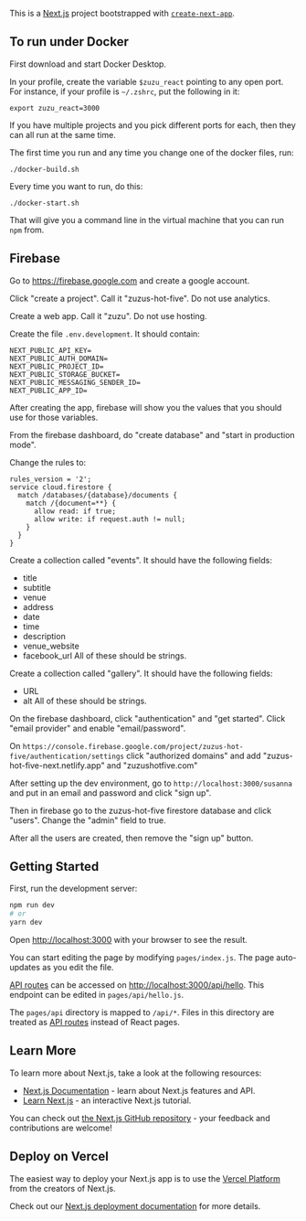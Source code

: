 This is a [Next.js](https://nextjs.org/) project bootstrapped with [`create-next-app`](https://github.com/vercel/next.js/tree/canary/packages/create-next-app).

## To run under Docker

First download and start Docker Desktop.

In your profile, create the variable `$zuzu_react` pointing to any open port. For instance, if your profile is `~/.zshrc`, put the following in it:
```
export zuzu_react=3000
```

If you have multiple projects and you pick different ports for each, then they can all run at the same time.

The first time you run and any time you change one of the docker files, run:
```
./docker-build.sh
```

Every time you want to run, do this:
```
./docker-start.sh
```
That will give you a command line in the virtual machine that you can run `npm` from.

## Firebase
Go to https://firebase.google.com and create a google account.

Click "create a project". Call it "zuzus-hot-five". Do not use analytics.

Create a web app. Call it "zuzu". Do not use hosting.

Create the file `.env.development`. It should contain:
```
NEXT_PUBLIC_API_KEY=
NEXT_PUBLIC_AUTH_DOMAIN=
NEXT_PUBLIC_PROJECT_ID=
NEXT_PUBLIC_STORAGE_BUCKET=
NEXT_PUBLIC_MESSAGING_SENDER_ID=
NEXT_PUBLIC_APP_ID=
```
After creating the app, firebase will show you the values that you should use for those variables.

From the firebase dashboard, do "create database" and "start in production mode".

Change the rules to:
```
rules_version = '2';
service cloud.firestore {
  match /databases/{database}/documents {
    match /{document=**} {
      allow read: if true;
      allow write: if request.auth != null;
    }
  }
}
```
Create a collection called "events". It should have the following fields:
* title
* subtitle
* venue
* address
* date
* time
* description
* venue_website
* facebook_url
All of these should be strings.

Create a collection called "gallery". It should have the following fields:
* URL
* alt
All of these should be strings.

On the firebase dashboard, click "authentication" and "get started".
Click "email provider" and enable "email/password".

On `https://console.firebase.google.com/project/zuzus-hot-five/authentication/settings` click "authorized domains" and add "zuzus-hot-five-next.netlify.app" and "zuzushotfive.com"

After setting up the dev environment, go to `http://localhost:3000/susanna` and put in an email and password and click "sign up".

Then in firebase go to the zuzus-hot-five firestore database and click "users". Change the "admin" field to true.

After all the users are created, then remove the "sign up" button.

## Getting Started

First, run the development server:

```bash
npm run dev
# or
yarn dev
```

Open [http://localhost:3000](http://localhost:3000) with your browser to see the result.

You can start editing the page by modifying `pages/index.js`. The page auto-updates as you edit the file.

[API routes](https://nextjs.org/docs/api-routes/introduction) can be accessed on [http://localhost:3000/api/hello](http://localhost:3000/api/hello). This endpoint can be edited in `pages/api/hello.js`.

The `pages/api` directory is mapped to `/api/*`. Files in this directory are treated as [API routes](https://nextjs.org/docs/api-routes/introduction) instead of React pages.

## Learn More

To learn more about Next.js, take a look at the following resources:

- [Next.js Documentation](https://nextjs.org/docs) - learn about Next.js features and API.
- [Learn Next.js](https://nextjs.org/learn) - an interactive Next.js tutorial.

You can check out [the Next.js GitHub repository](https://github.com/vercel/next.js/) - your feedback and contributions are welcome!

## Deploy on Vercel

The easiest way to deploy your Next.js app is to use the [Vercel Platform](https://vercel.com/new?utm_medium=default-template&filter=next.js&utm_source=create-next-app&utm_campaign=create-next-app-readme) from the creators of Next.js.

Check out our [Next.js deployment documentation](https://nextjs.org/docs/deployment) for more details.
